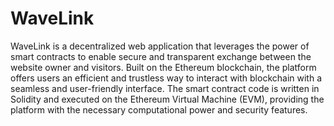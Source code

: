 # WaveLink

WaveLink is a decentralized web application that leverages the power of smart contracts to enable secure and transparent exchange between the website owner and visitors. Built on the Ethereum blockchain, the platform offers users an efficient and trustless way to interact with blockchain with a seamless and user-friendly interface. The smart contract code is written in Solidity and executed on the Ethereum Virtual Machine (EVM), providing the platform with the necessary computational power and security features.

